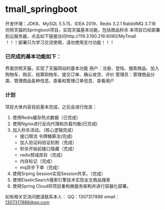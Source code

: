 # tmall_springboot
开发环境：JDK8、MySQL 5.5.15、IDEA 2019、Redis 3.2.1 RabbitMQ 3.7.18  
仿照天猫的Springboot项目，实现天猫基本功能，包括商品秒杀
本项目已经部署到云服务器，点击如下链接访问http://119.3.190.216:8080/MyTmall    
！！！部署只为学习交流使用，请勿使用支付功能！！！

### 已完成的基本功能如下：
界面仿照天猫，实现了天猫网站的基本功能
用户：注册、登陆、搜索商品、加入购物车、购买、结算购物车、提交订单、确认收货、评价
管理员：管理商品分类、管理商品各种信息、查看和管理订单信息、查看用户

### 计划   
项目大体内容目前基本完成，之后会进行改良：
1. 使用Redis缓存热点数据（已完成）
2. 使用Ngnix进行反向代理和负载均衡(已完成)
3. 加入秒杀活动。（核心逻辑完成）
    - 接口限流 令牌桶算法(完成)
    - 加入验证码验证机制（完成）
    - 秒杀开始前接口隐藏（完成）
    - redis预减库存（完成）
    - 内存标记（完成）
    - mq异步下单（完成）
4. 使用Srping Session实现Session共享。（完成）
5. 使用ElasticSearch搜索引擎技术实现全文商品搜索
6. 使用Spring Cloud将项目重构微服务架构并进行容器化部署。

如有相关交流问题请联系本人：
QQ：1307317886  email：1307317886@qq.com  
